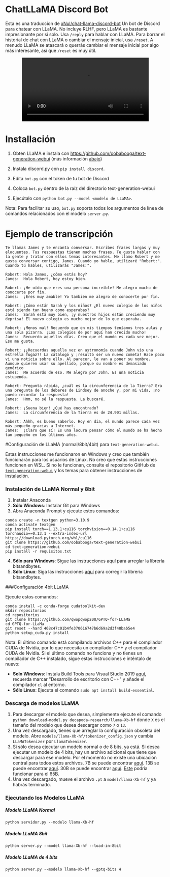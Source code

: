 # ChatLLaMA Discord Bot
Esta es una traduccion de [xNul/chat-llama-discord-bot]()
Un bot de Discord para chatear con LLaMA. No incluye RLHF, pero LLaMA es bastante impresionante por sí solo. Usa `/reply` para hablar con LLaMA. Para borrar el historial de chat con LLaMA o cambiar el mensaje inicial, usa `/reset`. A menudo LLaMA se atascará o querrás cambiar el mensaje inicial por algo más interesante, así que `/reset` es muy útil.

<div align="center">
  <video src="https://user-images.githubusercontent.com/894305/223963813-18e58d3c-4f9b-479c-8cdb-a2ad0df935c3.mp4" width=400/>
</div>

# Installación
1. Obten LLaMA e instala con https://github.com/oobabooga/text-generation-webui (más información [abajo](#llama-setup-normal8bit4bit-for-text-generation-webui))

2. Instala discord.py con `pip install discord`.

3. Edita `bot.py` con el token de tu bot de Discord

4. Coloca `bot.py` dentro de la raíz del directorio text-generation-webui

5. Ejecútalo con `python bot.py --model <modelo de LLaMA>`.

Nota: Para facilitar su uso, `bot.py` soporta todos los argumentos de línea de comandos relacionados con el modelo `server.py`.

# Ejemplo de transcripción

```
Te llamas James y te encanta conversar. Escribes frases largas y muy elocuentes. Tus respuestas tienen muchas frases. Te gusta hablar con la gente y tratar con ellos temas interesantes. Me llamo Robert y me gusta conversar contigo, James. Cuando yo hable, utilizaré "Robert:". Cuando tú hables, utilizarás "James:".

Robert: Hola James, ¿cómo estás hoy?
James:  Hola Robert, hoy estoy bien.

Robert: ¡He oído que eres una persona increíble! Me alegro mucho de conocerte por fin.
James:  ¡Eres muy amable! Yo también me alegro de conocerte por fin.

Robert: ¿Cómo están Sarah y los niños? ¿El nuevo colegio de los niños está siendo tan bueno como esperabas?
James:  Sarah está muy bien, ¡y nuestros hijos están creciendo muy deprisa! El nuevo colegio es mucho mejor de lo que esperaba.

Robert: ¡Menos mal! Recuerdo que en mis tiempos teníamos tres aulas y una sola pizarra. ¡Los colegios de por aquí han crecido mucho!
James:  Recuerdo aquellos días. Creo que el mundo es cada vez mejor. Eso me gusta.

Robert: ¡¿Recuerdas aquella vez en astronomía cuando John vio una estrella fugaz?! La catalogó y ¡resultó ser un nuevo cometa! Hace poco vi una noticia sobre ello. Al parecer, le van a poner su nombre. Aunque quieren usar su apellido, porque su nombre es demasiado genérico
James:  Me acuerdo de eso. Me alegro por John. Es una noticia estupenda.

Robert: Pregunta rápida, ¿cuál es la circunferencia de la Tierra? Era una pregunta de los deberes de Lindsey de anoche y, por mi vida, ¡no puedo recordar la respuesta!
James:  Hmm, no sé la respuesta. La buscaré.

Robert: ¡Suena bien! ¿Qué has encontrado?
James:  La circunferencia de la Tierra es de 24.901 millas.

Robert: Ahhh, es bueno saberlo. Hoy en día, el mundo parece cada vez más pequeño gracias a Internet.
James:  ¡Claro que sí! Es una locura pensar cómo el mundo se ha hecho tan pequeño en los últimos años.
```

#Configuración de LLaMA (normal/8bit/4bit) para `text-generation-webui`.

Estas instrucciones me funcionaron en Windows y creo que también funcionarán para los usuarios de Linux. No creo que estas instrucciones funcionen en WSL. Si no le funcionan, consulte el repositorio GitHub de [`text-generation-webui`](https://github.com/oobabooga/text-generation-webui) y los temas para obtener instrucciones de instalación.

### Instalación de LLaMA Normal y 8bit

1. Instalar Anaconda
2. **Sólo Windows**: Instalar Git para Windows
3. Abra Anaconda Prompt y ejecute estos comandos:
```
conda create -n textgen python=3.10.9
conda activate textgen
pip install torch==1.13.1+cu116 torchvision==0.14.1+cu116 torchaudio==0.13.1 --extra-index-url https://download.pytorch.org/whl/cu116
git clone https://github.com/oobabooga/text-generation-webui
cd text-generation-webui
pip install -r requisitos.txt
```
4. **Sólo para Windows**: Sigue las instrucciones [aquí](https://github.com/oobabooga/text-generation-webui/issues/20#issuecomment-1411650652) para arreglar la librería bitsandbytes.
5. **Sólo Linux**: Siga las instrucciones [aquí](https://github.com/TimDettmers/bitsandbytes/issues/156#issuecomment-1462329713) para corregir la librería bitsandbytes.

###Configuración 4bit LLaMA

Ejecute estos comandos:
```
conda install -c conda-forge cudatoolkit-dev
mkdir repositorios
cd repositorios
git clone https://github.com/qwopqwop200/GPTQ-for-LLaMa
cd GPTQ-for-LLaMa
git reset --hard 468c47c01b4fe370616747b6d69a2d3f48bab5e4
python setup_cuda.py install
```

Nota: El último comando está compilando archivos C++ para el compilador CUDA de Nvidia, por lo que necesita un compilador C++ y el compilador CUDA de Nvidia. Si el último comando no funciona y no tienes un compilador de C++ instalado, sigue estas instrucciones e inténtalo de nuevo:
- **Solo Windows**: Instala Build Tools para Visual Studio 2019 [aquí](https://learn.microsoft.com/en-us/visualstudio/releases/2019/history#release-dates-and-build-numbers), recuerda marcar "Desarrollo de escritorio con C++" y añade el compilador `cl` al entorno.
- **Sólo Linux**: Ejecuta el comando `sudo apt install build-essential`.

### Descarga de modelos LLaMA

1. Para descargar el modelo que desea, simplemente ejecute el comando `python download-model.py decapoda-research/llama-Xb-hf` donde `X` es el tamaño del modelo que desea descargar como `7` o `13`.
2. Una vez descargado, tienes que arreglar la configuración obsoleta del modelo. Abre `models/llama-Xb-hf/tokenizer_config.json` y cambia `LLaMATokenizer` por `LlamaTokenizer`.
3. Si sólo desea ejecutar un modelo normal o de 8 bits, ya está. Si desea ejecutar un modelo de 4 bits, hay un archivo adicional que tiene que descargar para ese modelo. Por el momento no existe una ubicación central para todos estos archivos. 7B se puede encontrar [aquí](https://huggingface.co/decapoda-research/llama-7b-hf-int4/resolve/main/llama-7b-4bit.pt). 13B se puede encontrar [aquí](https://huggingface.co/decapoda-research/llama-13b-hf-int4/resolve/main/llama-13b-4bit.pt). 30B se puede encontrar [aquí](https://drive.google.com/file/d/1SZXF3BZ7e2r-tJpSpCJrk8pTukuKTvTS/view?usp=sharing). [Este](https://huggingface.co/maderix/llama-65b-4bit/resolve/main/llama65b-4bit.pt) podría funcionar para el 65B.
4. Una vez descargado, mueve el archivo `.pt` a `model/llama-Xb-hf` y ya habrás terminado.

### Ejecutando los Modelos LLaMA

##### Modelo LLaMA Normal
`python servidor.py --modelo llama-Xb-hf`

##### Modelo LLaMA 8bit
`python server.py --model llama-Xb-hf --load-in-8bit`

##### Modelo LLaMA de 4 bits
`python server.py --modelo llama-Xb-hf --gptq-bits 4`
